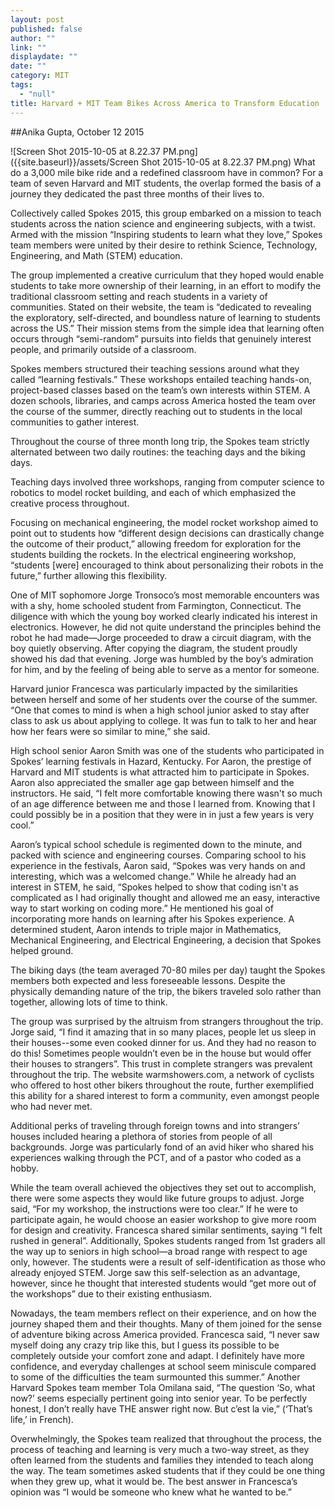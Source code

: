```yaml
---
layout: post
published: false
author: ""
link: ""
displaydate: ""
date: ""
category: MIT
tags: 
  - "null"
title: Harvard + MIT Team Bikes Across America to Transform Education
---
```



##Anika Gupta, October 12 2015

![Screen Shot 2015-10-05 at 8.22.37 PM.png]({{site.baseurl}}/assets/Screen Shot 2015-10-05 at 8.22.37 PM.png)
What do a 3,000 mile bike ride and a redefined classroom have in common? For a team of seven Harvard and MIT students, the overlap formed the basis of a journey they dedicated the past three months of their lives to.

Collectively called Spokes 2015, this group embarked on a mission to teach students across the nation science and engineering subjects, with a twist. Armed with the mission “Inspiring students to learn what they love,” Spokes team members were united by their desire to rethink Science, Technology, Engineering, and Math (STEM) education.

The group implemented a creative curriculum that they hoped would enable students to take more ownership of their learning, in an effort to modify the traditional classroom setting and reach students in a variety of communities. Stated on their website, the team is “dedicated to revealing the exploratory, self-directed, and boundless nature of learning to students across the US.” Their mission stems from the simple idea that learning often occurs through “semi-random” pursuits into fields that genuinely interest people, and primarily outside of a classroom.

Spokes members structured their teaching sessions around what they called “learning festivals.” These workshops entailed teaching hands-on, project-based classes based on the team’s own interests within STEM. A dozen schools, libraries, and camps across America hosted the team over the course of the summer, directly reaching out to students in the local communities to gather interest. 

Throughout the course of three month long trip, the Spokes team strictly alternated between two daily routines: the teaching days and the biking days.

Teaching days involved three workshops, ranging from computer science to robotics to model rocket building, and each of which emphasized the creative process throughout.

Focusing on mechanical engineering, the model rocket workshop aimed to point out to students how “different design decisions can drastically change the outcome of their product,” allowing freedom for exploration for the students building the rockets. In the electrical engineering workshop, “students [were] encouraged to think about personalizing their robots in the future,” further allowing this flexibility.

One of MIT sophomore Jorge Tronsoco’s most memorable encounters was with a shy, home schooled student from Farmington, Connecticut. The diligence with which the young boy worked clearly indicated his interest in electronics. However, he did not quite understand the principles behind the robot he had made—Jorge proceeded to draw a circuit diagram, with the boy quietly observing. After copying the diagram, the student proudly showed his dad that evening. Jorge was humbled by the boy’s admiration for him, and by the feeling of being able to serve as a mentor for someone.

Harvard junior Francesca was particularly impacted by the similarities between herself and some of her students over the course of the summer. “One that comes to mind is when a high school junior asked to stay after class to ask us about applying to college. It was fun to talk to her and hear how her fears were so similar to mine,” she said.

High school senior Aaron Smith was one of the students who participated in Spokes’ learning festivals in Hazard, Kentucky. For Aaron, the prestige of Harvard and MIT students is what attracted him to participate in Spokes. Aaron also appreciated the smaller age gap between himself and the instructors. He said, “I felt more comfortable knowing there wasn't so much of an age difference between me and those I learned from. Knowing that I could possibly be in a position that they were in in just a few years is very cool.”

Aaron’s typical school schedule is regimented down to the minute, and packed with science and engineering courses. Comparing school to his experience in the festivals, Aaron said, “Spokes was very hands on and interesting, which was a welcomed change.” While he already had an interest in STEM, he said, “Spokes helped to show that coding isn't as complicated as I had originally thought and allowed me an easy, interactive way to start working on coding more.” He mentioned his goal of incorporating more hands on learning after his Spokes experience. A determined student, Aaron intends to triple major in Mathematics, Mechanical Engineering, and Electrical Engineering, a decision that Spokes helped ground.

The biking days (the team averaged 70-80 miles per day) taught the Spokes members both expected and less foreseeable lessons. Despite the physically demanding nature of the trip, the bikers traveled solo rather than together, allowing lots of time to think.

The group was surprised by the altruism from strangers throughout the trip. Jorge said, “I find it amazing that in so many places, people let us sleep in their houses--some even cooked dinner for us. And they had no reason to do this! Sometimes people wouldn’t even be in the house but would offer their houses to strangers”. This trust in complete strangers was prevalent throughout the trip. The website warmshowers.com, a network of cyclists who offered to host other bikers throughout the route, further exemplified this ability for a shared interest to form a community, even amongst people who had never met.

Additional perks of traveling through foreign towns and into strangers’ houses included hearing a plethora of stories from people of all backgrounds. Jorge was particularly fond of an avid hiker who shared his experiences walking through the PCT, and of a pastor who coded as a hobby.

While the team overall achieved the objectives they set out to accomplish, there were some aspects they would like future groups to adjust. Jorge said, “For my workshop, the instructions were too clear.” If he were to participate again, he would choose an easier workshop to give more room for design and creativity. Francesca shared similar sentiments, saying “I felt rushed in general”. Additionally, Spokes students ranged from 1st graders all the way up to seniors in high school—a broad range with respect to age only, however. The students were a result of self-identification as those who already enjoyed STEM. Jorge saw this self-selection as an advantage, however, since he thought that interested students would “get more out of the workshops” due to their existing enthusiasm.

Nowadays, the team members reflect on their experience, and on how the journey shaped them and their thoughts. Many of them joined for the sense of adventure biking across America provided. Francesca said, “I never saw myself doing any crazy trip like this, but I guess its possible to be completely outside your comfort zone and adapt. I definitely have more confidence, and everyday challenges at school seem miniscule compared to some of the difficulties the team surmounted this summer.” Another Harvard Spokes team member Tola Omilana said, “The question ‘So, what now?’ seems especially pertinent going into senior year. To be perfectly honest, I don’t really have THE answer right now. But c’est la vie,” (‘That’s life,’ in French).

Overwhelmingly, the Spokes team realized that throughout the process, the process of teaching and learning is very much a two-way street, as they often learned from the students and families they intended to teach along the way. The team sometimes asked students that if they could be one thing when they grew up, what it would be. The best answer in Francesca’s opinion was “I would be someone who knew what he wanted to be.”